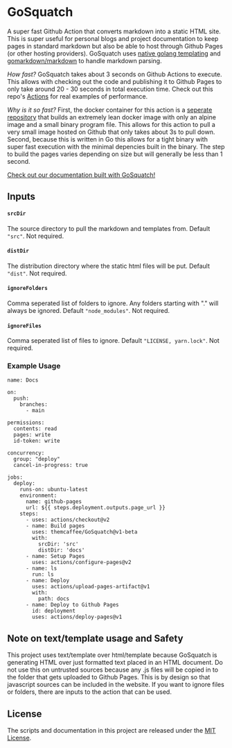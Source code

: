 # GoSquatch

A super fast Github Action that converts markdown into a static HTML site. This is super useful for personal blogs and project documentation
to keep pages in standard markdown but also be able to host through Github Pages (or other hosting providers). GoSquatch uses [native golang templating](https://pkg.go.dev/text/template) and [gomarkdown/markdown](https://github.com/gomarkdown/markdown) to handle markdown parsing.

_How fast?_ 
GoSquatch takes about 3 seconds on Github Actions to execute. This allows with checking out the code and publishing it to Github Pages to only take around 
20 - 30 seconds in total execution time. Check out this repo's [Actions](https://github.com/themcaffee/GoSquatch/actions) for real examples of performance.


_Why is it so fast?_ 
First, the docker container for this action is a [seperate repository](https://github.com/themcaffee/GoSquatchDocker) that builds an extremely lean docker 
image with only an alpine image and a small binary program file. This allows for this action to pull a very small image hosted on Github that only takes 
about 3s to pull down. Second, because this is written in Go this allows for a tight binary with super fast execution with the minimal depencies built in 
the binary. The step to build the pages varies depending 
on size but will generally be less than 1 second. 

[Check out our documentation built with GoSquatch!](https://mitchmcaffee.com/GoSquatch/)

## Inputs

#### `srcDir`

The source directory to pull the markdown and templates from. Default `"src"`. Not required.

#### `distDir`

The distribution directory where the static html files will be put. Default `"dist"`. Not required.

#### `ignoreFolders`

Comma seperated list of folders to ignore. Any folders starting with "." will always be ignored. Default `"node_modules"`. Not required.

#### `ignoreFiles`

Comma seperated list of files to ignore. Default `"LICENSE, yarn.lock"`. Not required.

### Example Usage

```
name: Docs

on:
  push:
    branches:
      - main

permissions:
  contents: read
  pages: write
  id-token: write

concurrency:
  group: "deploy"
  cancel-in-progress: true

jobs:
  deploy:
    runs-on: ubuntu-latest
    environment:
      name: github-pages
      url: ${{ steps.deployment.outputs.page_url }}
    steps:
      - uses: actions/checkout@v2
      - name: Build pages
        uses: themcaffee/GoSquatch@v1-beta
        with:
          srcDir: 'src'
          distDir: 'docs'
      - name: Setup Pages
        uses: actions/configure-pages@v2
      - name: ls
        run: ls
      - name: Deploy
        uses: actions/upload-pages-artifact@v1
        with:
          path: docs
      - name: Deploy to Github Pages
        id: deployment
        uses: actions/deploy-pages@v1
```

## Note on text/template usage and Safety

This project uses text/template over html/template because GoSquatch is generating HTML over just formatted text placed in an HTML document. Do not use 
this on untrusted sources because any .js files will be copied in to the folder that gets uploaded to Github Pages. This is by design so that javascript 
sources can be included in the website. If you want to ignore files or folders, there are inputs to the action that can be used.


## License

The scripts and documentation in this project are released under the [MIT License](https://github.com/themcaffee/GoSquatch/blob/main/LICENSE).